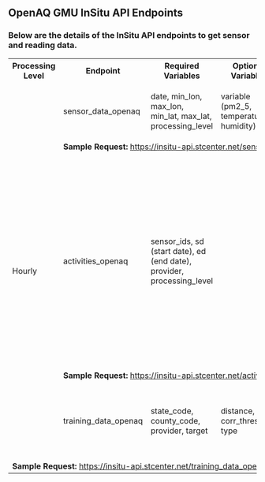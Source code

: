 ## OpenAQ GMU InSitu API Endpoints

### Below are the details of the InSitu API endpoints to get sensor and reading data.
<table>
  <tr>
    <th>Processing Level</th>
    <th>Endpoint</th>
    <th>Required Variables</th>
    <th>Optional Variables</th>
    <th>Default Values</th>
    <th>Constraints</th>
  </tr>

  <tr>
    <td rowspan="5">Hourly</td>
    <td>sensor_data_openaq</td>
    <td>date, min_lon, max_lon, min_lat, max_lat, processing_level</td>
    <td>variable (pm2_5, temperature, humidity)</td>
    <td>
      <ul>
        <li>variable: pm2_5</li>
        <li>provider: Clarity</li>
      </ul>
    </td>
    <td>No specific constraints</td>
  </tr>

  <tr>
    <td colspan="5"><strong>Sample Request:</strong> 
      <a href="https://insitu-api.stcenter.net/sensor_data_openaq?date=2024-01-12&variable=pm2_5&min_lon=-123.0&max_lon=-122.0&min_lat=37.0&max_lat=38.0&provider=Clarity&processing_level=hourly" target="_blank">
        https://insitu-api.stcenter.net/sensor_data_openaq?...
      </a>
    </td>
  </tr>

  <tr>
    <td>activities_openaq</td>
    <td>sensor_ids, sd (start date), ed (end date), provider, processing_level</td>
    <td></td>
    <td></td>
    <td>      
      <ul>
          <li>Maximum of 500 sensors allowed per request.</li>
          <li>An end date is mandatory for each request.</li>
          <li>The time span between the start date and end date must not exceed 7 days.</li>
      </ul></td>
  </tr>
    <tr>
    <td colspan="5"><strong>Sample Request:</strong>
      <a href="https://insitu-api.stcenter.net/activities_openaq?sd=2024-01-12&ed=2024-01-13&sensor_ids=2001417,4448663,2001466,2001397&provider=Clarity&processing_level=hourly" target="_blank">
        https://insitu-api.stcenter.net/activities_openaq?sd=2024-01-12....
      </a>
    </td>
  </tr>

   <tr>
    <td>training_data_openaq</td>
    <td>state_code, county_code, provider, target</td>
    <td>distance, corr_threshold, type</td>
    <td>
      <ul>
        <li>provider: Clarity</li>
        <li>target: Airnow</li>
        <li>corr_threshold: 0.4</li>
        <li>type: csv</li>
      </ul>
    </td>
    <td>No specific constraints</td>
  </tr>

  <tr>
    <td colspan="5"><strong>Sample Request:</strong>
      <a href="https://insitu-api.stcenter.net/training_data_openaq?state_code=06&county_code=001&distance=5000&type=csv&provider=Clarity&corr_threshold=0.4&target=Airnow" target="_blank">
        https://insitu-api.stcenter.net/training_data_openaq?...
      </a>
    </td>
  </tr>
</table>
